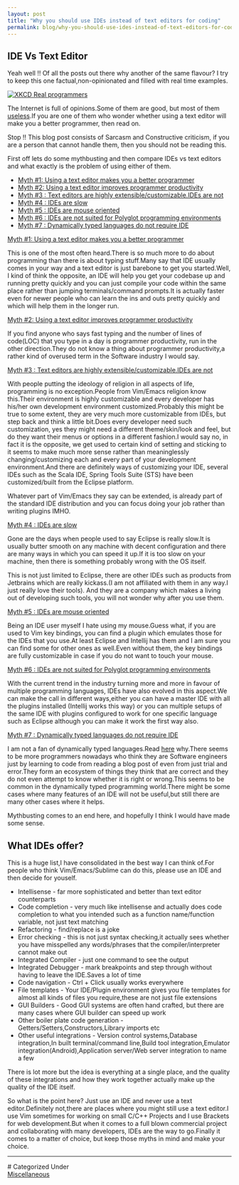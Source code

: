 ```yaml
---
layout: post
title: "Why you should use IDEs instead of text editors for coding"
permalink: blog/why-you-should-use-ides-instead-of-text-editors-for-coding
---
```


## IDE Vs Text Editor

Yeah well !! Of all the posts out there why another of the same flavour? I try to keep this one factual,non-opinionated and filled with real time examples.

<a class="image" href="http://imgs.xkcd.com/comics/real_programmers.png">
<img src="http://imgs.xkcd.com/comics/real_programmers.png" alt="XKCD Real programmers"/>
</a>

The Internet is full of opinions.Some of them are good, but most of them [useless](/blog/hey-this-sucks-am-I-right).If you are one of them who wonder whether using a text editor will make you a better programmer, then read on.

Stop !! This blog post consists of Sarcasm and Constructive criticism, if you are a person that cannot handle them, then you should not be reading this.

First off lets do some mythbusting and then compare IDEs vs text editors and what exactly is the problem of using either of them.

- <a href="#TEBetterProgrammer">Myth #1: Using a text editor makes you a better programmer</a>
- <a href="#TEProductivity">Myth #2: Using a text editor improves programmer productivity</a>
- <a href="#TECustomization">Myth #3 : Text editors are highly extensible/customizable.IDEs are not</a>
- <a href="#TEIDESlow">Myth #4 : IDEs are slow</a>
- <a href="#TEIDEMouse">Myth #5 : IDEs are mouse oriented</a>
- <a href="#TEPolyglot">Myth #6 : IDEs are not suited for Polyglot programming environments</a>
- <a href="#TEDynamic">Myth #7 : Dynamically typed languages do not require IDE</a>

<a name = "TEBetterProgrammer"><u>Myth #1: Using a text editor makes you a better programmer</u></a>

This is one of the most often heard.There is so much more to do about programming than there is about typing stuff.Many say that IDE usually comes in your way and a text editor is just barebone to get you started.Well, I kind of think the opposite, an IDE will help you get your codebase up and running pretty quickly and you can just compile your code within the same place rather than jumping terminals/command prompts.It is actually faster even for newer people who can learn the ins and outs pretty quickly and which will help them in the longer run.

<a name = "TEProductivity"><u>Myth #2: Using a text editor improves programmer productivity</u></a>

If you find anyone who says fast typing and the number of lines of code(LOC) that you type in a day is programmer productivity, run in the other direction.They do not know a thing about programmer productivity,a rather kind of overused term in the Software industry I would say.

<a name = "TECustomization"><u>Myth #3 : Text editors are highly extensible/customizable.IDEs are not</u></a>

With people putting the ideology of religion in all aspects of life, programming is no exception.People from Vim/Emacs religion know this.Their environment is highly customizable and every developer has his/her own development environment customized.Probably this might be true to some extent, they are very much more customizable from IDEs, but step back and think a little bit.Does every developer need such customization, yes they might need a different theme/skin/look and feel, but do they want their menus or options in a different fashion.I would say no, in fact it is the opposite, we get used to certain kind of setting and sticking to it seems to make much more sense rather than meaninglessly changing/customizing each and every part of your development environment.And there are definitely ways of customizing your IDE, several IDEs such as the Scala IDE, Spring Tools Suite (STS) have been customized/built from the Eclipse platform.

Whatever part of Vim/Emacs they say can be extended, is already part of the standard IDE distribution and you can focus doing your job rather than writing plugins IMHO.

<a name = "TEIDESlow"><u>Myth #4 : IDEs are slow</u></a>

Gone are the days when people used to say Eclipse is really slow.It is usually butter smooth on any machine with decent configuration and there are many ways in which you can speed it up.If it is too slow on your machine, then there is something probably wrong with the OS itself.

This is not just limited to Eclipse, there are other IDEs such as products from Jetbrains which are really kickass.(I am not affiliated with them in any way.I just really love their tools). And they are a company which makes a living out of developing such tools, you will not wonder why after you use them.

<a name = "TEIDEMouse"><u>Myth #5 : IDEs are mouse oriented</u></a>

Being an IDE user myself I hate using my mouse.Guess what, if you are used to Vim key bindings, you can find a plugin which emulates those for the IDEs that you use.At least Eclipse and Intellij has them and I am sure you can find some for other ones as well.Even without them, the key bindings are fully customizable in case if you do not want to touch your mouse.

<a name = "TEPolyglot"><u>Myth #6 : IDEs are not suited for Polyglot programming environments</u></a>

With the current trend in the industry turning more and more in favour of multiple programming languages, IDEs have also evolved in this aspect.We can make the call in different ways,either you can have a master IDE with all the plugins installed (Intellij works this way) or you can multiple setups of the same IDE with plugins configured to work for one specific language such as Eclipse although you can make it work the first way also.

<a name = "TEDynamic"><u>Myth #7 : Dynamically typed languages do not require IDE</u></a>

I am not a fan of dynamically typed languages.Read [here](/blog/static-vs-dynamic-typing-why-you-should-care) why.There seems to be more programmers nowadays who think they are Software engineers just by learning to code from reading a blog post of even from just trial and error.They form an ecosystem of things they think that are correct and they do not even attempt to know whether it is right or wrong.This seems to be common in the dynamically typed programming world.There might be some cases where many features of an IDE will not be useful,but still there are many other cases where it helps.

Mythbusting comes to an end here, and hopefully I think I would have made some sense.

## What IDEs offer?

This is a huge list,I have consolidated in the best way I can think of.For people who think Vim/Emacs/Sublime can do this, please use an IDE and then decide for youself.

- Intellisense - far more sophisticated and better than text editor counterparts
- Code completion - very much like intellisense and actually does code completion to what you intended such as a function name/function variable, not just text matching
- Refactoring - find/replace is a joke
- Error checking - this is not just syntax checking,it actually sees whether you have misspelled any words/phrases that the compiler/interpreter cannot make out
- Integrated Compiler - just one command to see the output
- Integrated Debugger - mark breakpoints and step through without having to leave the IDE.Saves a lot of time
- Code navigation - Ctrl + Click usually works everywhere
- File templates - Your IDE/Plugin environment gives you file templates for almost all kinds of files you require,these are not just file extensions
- GUI Builders - Good GUI systems are often hand crafted, but there are many cases where GUI builder can speed up work
- Other boiler plate code generation - Getters/Setters,Constructors,Library imports etc
- Other useful integrations - Version control systems,Database integration,In built terminal/command line,Build tool integration,Emulator integration(Android),Application server/Web server integration to name a few

There is lot more but the idea is everything at a single place, and the quality of these integrations and how they work together actually make up the quality of the IDE itself.

So what is the point here? Just use an IDE and never use a text editor.Definitely not,there are places where you might still use a text editor.I use Vim sometimes for working on small C/C++ Projects and I use Brackets for web development.But when it comes to a full blown commercial project and collaborating with many developers, IDEs are the way to go.Finally it comes to a matter of choice, but keep those myths in mind and make your choice.

<hr>
# Categorized Under
<br>
<a id="category" href="/blog-list?item-1" onClick="nav()">Miscellaneous</a>